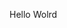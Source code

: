 Hello Wolrd












































































































































































































































































































































































































































































































































































































































































































































































































































































































































































































































































































































































































